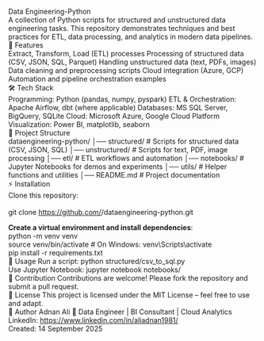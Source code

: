 Data Engineering-Python <br>
A collection of Python scripts for structured and unstructured data engineering tasks.
This repository demonstrates techniques and best practices for ETL, data processing, and analytics in modern data pipelines.
<br>
🚀 Features <br>
Extract, Transform, Load (ETL) processes
Processing of structured data (CSV, JSON, SQL, Parquet)
Handling unstructured data (text, PDFs, images)
Data cleaning and preprocessing scripts
Cloud integration (Azure, GCP)
Automation and pipeline orchestration examples<br>
🛠️ Tech Stack <br>
Programming: Python (pandas, numpy, pyspark)
ETL & Orchestration: Apache Airflow, dbt (where applicable)
Databases: MS SQL Server, BigQuery, SQLite
Cloud: Microsoft Azure, Google Cloud Platform
Visualization: Power BI, matplotlib, seaborn<br>
📂 Project Structure <br>
dataengineering-python/ │── structured/ # Scripts for structured data (CSV, JSON, SQL) │── unstructured/ # Scripts for text, PDF, image processing │── etl/ # ETL workflows and automation │── notebooks/ # Jupyter Notebooks for demos and experiments │── utils/ # Helper functions and utilities │── README.md # Project documentation
<br>
⚡ Installation <br>
Clone this repository:<br>
<br>
git clone https://github.com/<your-username>/dataengineering-python.git
<br>

**Create a virtual environment and install dependencies**: <br>
python -m venv venv <br>
source venv/bin/activate   # On Windows: venv\Scripts\activate <br>
pip install -r requirements.txt
<br>
📘 Usage
Run a script:
python structured/csv_to_sql.py
<br>
Use Jupyter Notebook:
jupyter notebook notebooks/
<br>
🌱 Contribution
Contributions are welcome! Please fork the repository and submit a pull request.
<br>
📜 License
This project is licensed under the MIT License – feel free to use and adapt.
<br>
👤 Author
Adnan Ali
💼 Data Engineer | BI Consultant | Cloud Analytics
<br>
LinkedIn: https://www.linkedin.com/in/aliadnan1981/
<br>
Created: 14 September 2025
